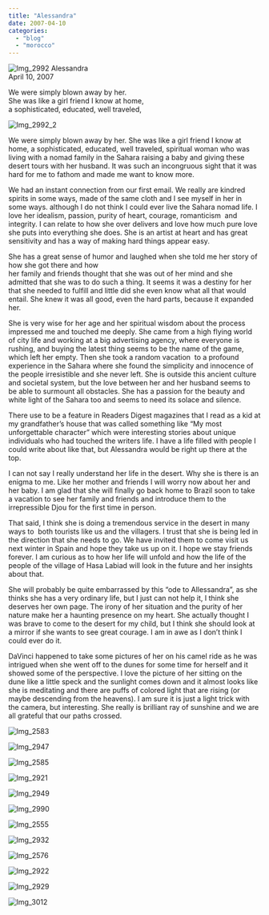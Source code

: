 ```yaml
---
title: "Alessandra"
date: 2007-04-10
categories: 
  - "blog"
  - "morocco"
---
```


 ![Img_2992](https://pub-ac94b3f306b24c0dba4238943c97f2e1.r2.dev/photos/uncategorized/2008/03/26/img_2992.png) Alessandra  
April 10, 2007

We were simply blown away by her.  
She was like a girl friend I know at home,  
a sophisticated, educated, well traveled,

<!--more-->

![Img_2992_2](https://pub-ac94b3f306b24c0dba4238943c97f2e1.r2.dev/photos/uncategorized/2008/03/26/img_2992_2.png)

We were simply blown away by her. She was like a girl friend I know at home, a sophisticated, educated, well traveled, spiritual woman who was living with a nomad family in the Sahara raising a baby and giving these desert tours with her husband. It was such an incongruous sight that it was hard for me to fathom and made me want to know more.

We had an instant connection from our first email. We really are kindred spirits in some ways, made of the same cloth and I see myself in her in some ways. although I do not think I could ever live the Sahara nomad life. I love her idealism, passion, purity of heart, courage, romanticism  and  integrity. I can relate to how she over delivers and love how much pure love she puts into everything she does. She is an artist at heart and has great sensitivity and has a way of making hard things appear easy.

She has a great sense of humor and laughed when she told me her story of how she got there and how  
her family and friends thought that she was out of her mind and she admitted that she was to do such a thing. It seems it was a destiny for her that she needed to fulfill and little did she even know what all that would entail. She knew it was all good, even the hard parts, because it expanded her.

She is very wise for her age and her spiritual wisdom about the process impressed me and touched me deeply. She came from a high flying world of city life and working at a big advertising agency, where everyone is rushing, and buying the latest thing seems to be the name of the game, which left her empty. Then she took a random vacation  to a profound experience in the Sahara where she found the simplicity and innocence of the people irresistible and she never left. She is outside this ancient culture and societal system, but the love between her and her husband seems to be able to surmount all obstacles. She has a passion for the beauty and white light of the Sahara too and seems to need its solace and silence.

There use to be a feature in Readers Digest magazines that I read as a kid at my grandfather’s house that was called something like “My most unforgettable character” which were interesting stories about unique individuals who had touched the writers life. I have a life filled with people I could write about like that, but Alessandra would be right up there at the top.

I can not say I really understand her life in the desert. Why she is there is an enigma to me. Like her mother and friends I will worry now about her and her baby. I am glad that she will finally go back home to Brazil soon to take a vacation to see her family and friends and introduce them to the irrepressible Djou for the first time in person.

That said, I think she is doing a tremendous service in the desert in many ways to  both tourists like us and the villagers. I trust that she is being led in the direction that she needs to go. We have invited them to come visit us next winter in Spain and hope they take us up on it. I hope we stay friends forever. I am curious as to how her life will unfold and how the life of the people of the village of Hasa Labiad will look in the future and her insights about that.

She will probably be quite embarrassed by this “ode to Allessandra”, as she thinks she has a very ordinary life, but I just can not help it, I think she deserves her own page. The irony of her situation and the purity of her nature make her a haunting presence on my heart. She actually thought I was brave to come to the desert for my child, but I think she should look at a mirror if she wants to see great courage. I am in awe as I don’t think I could ever do it.

DaVinci happened to take some pictures of her on his camel ride as he was intrigued when she went off to the dunes for some time for herself and it showed some of the perspective. I love the picture of her sitting on the dune like a little speck and the sunlight comes down and it almost looks like she is meditating and there are puffs of colored light that are rising (or maybe descending from the heavens). I am sure it is just a light trick with the camera, but interesting. She really is brilliant ray of sunshine and we are all grateful that our paths crossed.

![Img_2583](https://pub-ac94b3f306b24c0dba4238943c97f2e1.r2.dev/photos/uncategorized/2008/03/26/img_2583.png)

![Img_2947](https://pub-ac94b3f306b24c0dba4238943c97f2e1.r2.dev/photos/uncategorized/2008/03/26/img_2947.png)

![Img_2585](https://pub-ac94b3f306b24c0dba4238943c97f2e1.r2.dev/photos/uncategorized/2008/03/26/img_2585.png)

![Img_2921](https://pub-ac94b3f306b24c0dba4238943c97f2e1.r2.dev/photos/uncategorized/2008/03/26/img_2921.png)

![Img_2949](https://pub-ac94b3f306b24c0dba4238943c97f2e1.r2.dev/photos/uncategorized/2008/03/26/img_2949.png)

![Img_2990](https://pub-ac94b3f306b24c0dba4238943c97f2e1.r2.dev/photos/uncategorized/2008/03/26/img_2990.png)

![Img_2555](https://pub-ac94b3f306b24c0dba4238943c97f2e1.r2.dev/photos/uncategorized/2008/03/26/img_2555.png)

![Img_2932](https://pub-ac94b3f306b24c0dba4238943c97f2e1.r2.dev/photos/uncategorized/2008/03/26/img_2932.png)

![Img_2576](https://pub-ac94b3f306b24c0dba4238943c97f2e1.r2.dev/photos/uncategorized/2008/03/26/img_2576.png)

![Img_2922](https://pub-ac94b3f306b24c0dba4238943c97f2e1.r2.dev/photos/uncategorized/2008/03/26/img_2922.png)

![Img_2929](https://pub-ac94b3f306b24c0dba4238943c97f2e1.r2.dev/photos/uncategorized/2008/03/26/img_2929.png)

![Img_3012](https://pub-ac94b3f306b24c0dba4238943c97f2e1.r2.dev/photos/uncategorized/2008/03/26/img_3012.png)
